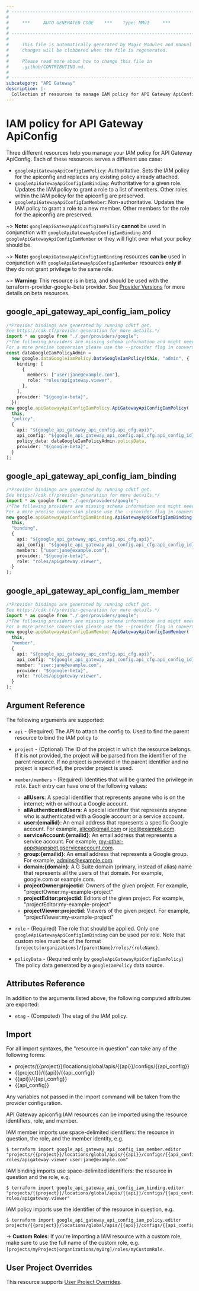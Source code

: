 ```yaml
---
# ----------------------------------------------------------------------------
#
#     ***     AUTO GENERATED CODE    ***    Type: MMv1     ***
#
# ----------------------------------------------------------------------------
#
#     This file is automatically generated by Magic Modules and manual
#     changes will be clobbered when the file is regenerated.
#
#     Please read more about how to change this file in
#     .github/CONTRIBUTING.md.
#
# ----------------------------------------------------------------------------
subcategory: "API Gateway"
description: |-
  Collection of resources to manage IAM policy for API Gateway ApiConfig
---
```


# IAM policy for API Gateway ApiConfig

Three different resources help you manage your IAM policy for API Gateway ApiConfig. Each of these resources serves a different use case:

* `googleApiGatewayApiConfigIamPolicy`: Authoritative. Sets the IAM policy for the apiconfig and replaces any existing policy already attached.
* `googleApiGatewayApiConfigIamBinding`: Authoritative for a given role. Updates the IAM policy to grant a role to a list of members. Other roles within the IAM policy for the apiconfig are preserved.
* `googleApiGatewayApiConfigIamMember`: Non-authoritative. Updates the IAM policy to grant a role to a new member. Other members for the role for the apiconfig are preserved.

\~> **Note:** `googleApiGatewayApiConfigIamPolicy` **cannot** be used in conjunction with `googleApiGatewayApiConfigIamBinding` and `googleApiGatewayApiConfigIamMember` or they will fight over what your policy should be.

\~> **Note:** `googleApiGatewayApiConfigIamBinding` resources **can be** used in conjunction with `googleApiGatewayApiConfigIamMember` resources **only if** they do not grant privilege to the same role.

\~> **Warning:** This resource is in beta, and should be used with the terraform-provider-google-beta provider.
See [Provider Versions](https://terraform.io/docs/providers/google/guides/provider_versions.html) for more details on beta resources.

## google\_api\_gateway\_api\_config\_iam\_policy

```typescript
/*Provider bindings are generated by running cdktf get.
See https://cdk.tf/provider-generation for more details.*/
import * as google from "./.gen/providers/google";
/*The following providers are missing schema information and might need manual adjustments to synthesize correctly: google.
For a more precise conversion please use the --provider flag in convert.*/
const dataGoogleIamPolicyAdmin =
  new google.dataGoogleIamPolicy.DataGoogleIamPolicy(this, "admin", {
    binding: [
      {
        members: ["user:jane@example.com"],
        role: "roles/apigateway.viewer",
      },
    ],
    provider: "${google-beta}",
  });
new google.apiGatewayApiConfigIamPolicy.ApiGatewayApiConfigIamPolicy(
  this,
  "policy",
  {
    api: "${google_api_gateway_api_config.api_cfg.api}",
    api_config: "${google_api_gateway_api_config.api_cfg.api_config_id}",
    policy_data: dataGoogleIamPolicyAdmin.policyData,
    provider: "${google-beta}",
  }
);

```

## google\_api\_gateway\_api\_config\_iam\_binding

```typescript
/*Provider bindings are generated by running cdktf get.
See https://cdk.tf/provider-generation for more details.*/
import * as google from "./.gen/providers/google";
/*The following providers are missing schema information and might need manual adjustments to synthesize correctly: google.
For a more precise conversion please use the --provider flag in convert.*/
new google.apiGatewayApiConfigIamBinding.ApiGatewayApiConfigIamBinding(
  this,
  "binding",
  {
    api: "${google_api_gateway_api_config.api_cfg.api}",
    api_config: "${google_api_gateway_api_config.api_cfg.api_config_id}",
    members: ["user:jane@example.com"],
    provider: "${google-beta}",
    role: "roles/apigateway.viewer",
  }
);

```

## google\_api\_gateway\_api\_config\_iam\_member

```typescript
/*Provider bindings are generated by running cdktf get.
See https://cdk.tf/provider-generation for more details.*/
import * as google from "./.gen/providers/google";
/*The following providers are missing schema information and might need manual adjustments to synthesize correctly: google.
For a more precise conversion please use the --provider flag in convert.*/
new google.apiGatewayApiConfigIamMember.ApiGatewayApiConfigIamMember(
  this,
  "member",
  {
    api: "${google_api_gateway_api_config.api_cfg.api}",
    api_config: "${google_api_gateway_api_config.api_cfg.api_config_id}",
    member: "user:jane@example.com",
    provider: "${google-beta}",
    role: "roles/apigateway.viewer",
  }
);

```

## Argument Reference

The following arguments are supported:

*   `api` - (Required) The API to attach the config to.
    Used to find the parent resource to bind the IAM policy to

*   `project` - (Optional) The ID of the project in which the resource belongs.
    If it is not provided, the project will be parsed from the identifier of the parent resource. If no project is provided in the parent identifier and no project is specified, the provider project is used.

*   `member/members` - (Required) Identities that will be granted the privilege in `role`.
    Each entry can have one of the following values:
    * **allUsers**: A special identifier that represents anyone who is on the internet; with or without a Google account.
    * **allAuthenticatedUsers**: A special identifier that represents anyone who is authenticated with a Google account or a service account.
    * **user:{emailid}**: An email address that represents a specific Google account. For example, alice@gmail.com or joe@example.com.
    * **serviceAccount:{emailid}**: An email address that represents a service account. For example, my-other-app@appspot.gserviceaccount.com.
    * **group:{emailid}**: An email address that represents a Google group. For example, admins@example.com.
    * **domain:{domain}**: A G Suite domain (primary, instead of alias) name that represents all the users of that domain. For example, google.com or example.com.
    * **projectOwner:projectid**: Owners of the given project. For example, "projectOwner:my-example-project"
    * **projectEditor:projectid**: Editors of the given project. For example, "projectEditor:my-example-project"
    * **projectViewer:projectid**: Viewers of the given project. For example, "projectViewer:my-example-project"

*   `role` - (Required) The role that should be applied. Only one
    `googleApiGatewayApiConfigIamBinding` can be used per role. Note that custom roles must be of the format
    `[projects|organizations]/{parentName}/roles/{roleName}`.

*   `policyData` - (Required only by `googleApiGatewayApiConfigIamPolicy`) The policy data generated by
    a `googleIamPolicy` data source.

## Attributes Reference

In addition to the arguments listed above, the following computed attributes are
exported:

* `etag` - (Computed) The etag of the IAM policy.

## Import

For all import syntaxes, the "resource in question" can take any of the following forms:

* projects/{{project}}/locations/global/apis/{{api}}/configs/{{api\_config}}
* {{project}}/{{api}}/{{api\_config}}
* {{api}}/{{api\_config}}
* {{api\_config}}

Any variables not passed in the import command will be taken from the provider configuration.

API Gateway apiconfig IAM resources can be imported using the resource identifiers, role, and member.

IAM member imports use space-delimited identifiers: the resource in question, the role, and the member identity, e.g.

```console
$ terraform import google_api_gateway_api_config_iam_member.editor "projects/{{project}}/locations/global/apis/{{api}}/configs/{{api_config}} roles/apigateway.viewer user:jane@example.com"
```

IAM binding imports use space-delimited identifiers: the resource in question and the role, e.g.

```console
$ terraform import google_api_gateway_api_config_iam_binding.editor "projects/{{project}}/locations/global/apis/{{api}}/configs/{{api_config}} roles/apigateway.viewer"
```

IAM policy imports use the identifier of the resource in question, e.g.

```console
$ terraform import google_api_gateway_api_config_iam_policy.editor projects/{{project}}/locations/global/apis/{{api}}/configs/{{api_config}}
```

\-> **Custom Roles**: If you're importing a IAM resource with a custom role, make sure to use the
full name of the custom role, e.g. `[projects/myProject|organizations/myOrg]/roles/myCustomRole`.

## User Project Overrides

This resource supports [User Project Overrides](https://registry.terraform.io/providers/hashicorp/google/latest/docs/guides/provider_reference#user_project_override).
